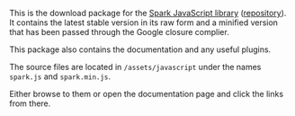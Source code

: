 This is the download package for the [Spark JavaScript library](http://sparkjs.co.uk/) ([repository](https://github.com/SparkJS/Spark)). It contains the latest stable version in its raw form and a minified version that has been passed through the Google closure complier.

This package also contains the documentation and any useful plugins.

The source files are located in `/assets/javascript` under the names `spark.js` and `spark.min.js`.

Either browse to them or open the documentation page and click the links from there.